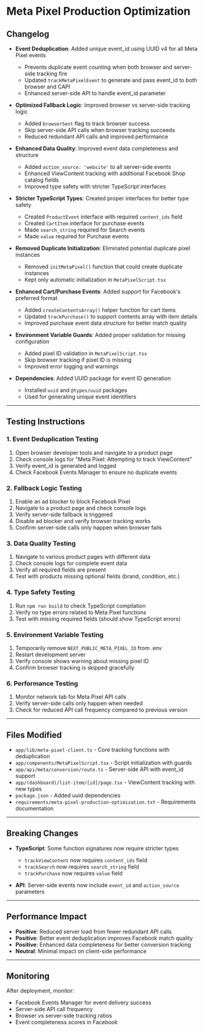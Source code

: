 # Meta Pixel Production Optimization

## Changelog

- **Event Deduplication**: Added unique event_id using UUID v4 for all Meta Pixel events
  - Prevents duplicate event counting when both browser and server-side tracking fire
  - Updated `trackMetaPixelEvent` to generate and pass event_id to both browser and CAPI
  - Enhanced server-side API to handle event_id parameter

- **Optimized Fallback Logic**: Improved browser vs server-side tracking logic
  - Added `browserSent` flag to track browser success
  - Skip server-side API calls when browser tracking succeeds
  - Reduced redundant API calls and improved performance

- **Enhanced Data Quality**: Improved event data completeness and structure
  - Added `action_source: 'website'` to all server-side events
  - Enhanced ViewContent tracking with additional Facebook Shop catalog fields
  - Improved type safety with stricter TypeScript interfaces

- **Stricter TypeScript Types**: Created proper interfaces for better type safety
  - Created `ProductEvent` interface with required `content_ids` field
  - Created `CartItem` interface for purchase events
  - Made `search_string` required for Search events
  - Made `value` required for Purchase events

- **Removed Duplicate Initialization**: Eliminated potential duplicate pixel instances
  - Removed `initMetaPixel()` function that could create duplicate instances
  - Kept only automatic initialization in `MetaPixelScript.tsx`

- **Enhanced Cart/Purchase Events**: Added support for Facebook's preferred format
  - Added `createContentsArray()` helper function for cart items
  - Updated `trackPurchase()` to support contents array with item details
  - Improved purchase event data structure for better match quality

- **Environment Variable Guards**: Added proper validation for missing configuration
  - Added pixel ID validation in `MetaPixelScript.tsx`
  - Skip browser tracking if pixel ID is missing
  - Improved error logging and warnings

- **Dependencies**: Added UUID package for event ID generation
  - Installed `uuid` and `@types/uuid` packages
  - Used for generating unique event identifiers

---

## Testing Instructions

### 1. Event Deduplication Testing
1. Open browser developer tools and navigate to a product page
2. Check console logs for "Meta Pixel: Attempting to track ViewContent"
3. Verify event_id is generated and logged
4. Check Facebook Events Manager to ensure no duplicate events

### 2. Fallback Logic Testing
1. Enable an ad blocker to block Facebook Pixel
2. Navigate to a product page and check console logs
3. Verify server-side fallback is triggered
4. Disable ad blocker and verify browser tracking works
5. Confirm server-side calls only happen when browser fails

### 3. Data Quality Testing
1. Navigate to various product pages with different data
2. Check console logs for complete event data
3. Verify all required fields are present
4. Test with products missing optional fields (brand, condition, etc.)

### 4. Type Safety Testing
1. Run `npm run build` to check TypeScript compilation
2. Verify no type errors related to Meta Pixel functions
3. Test with missing required fields (should show TypeScript errors)

### 5. Environment Variable Testing
1. Temporarily remove `NEXT_PUBLIC_META_PIXEL_ID` from .env
2. Restart development server
3. Verify console shows warning about missing pixel ID
4. Confirm browser tracking is skipped gracefully

### 6. Performance Testing
1. Monitor network tab for Meta Pixel API calls
2. Verify server-side calls only happen when needed
3. Check for reduced API call frequency compared to previous version

---

## Files Modified

- `app/lib/meta-pixel-client.ts` - Core tracking functions with deduplication
- `app/components/MetaPixelScript.tsx` - Script initialization with guards
- `app/api/meta/conversion/route.ts` - Server-side API with event_id support
- `app/(dashboard)/list-item/[id]/page.tsx` - ViewContent tracking with new types
- `package.json` - Added uuid dependencies
- `requirements/meta-pixel-production-optimization.txt` - Requirements documentation

---

## Breaking Changes

- **TypeScript**: Some function signatures now require stricter types
  - `trackViewContent` now requires `content_ids` field
  - `trackSearch` now requires `search_string` field
  - `trackPurchase` now requires `value` field

- **API**: Server-side events now include `event_id` and `action_source` parameters

---

## Performance Impact

- **Positive**: Reduced server load from fewer redundant API calls
- **Positive**: Better event deduplication improves Facebook match quality
- **Positive**: Enhanced data completeness for better conversion tracking
- **Neutral**: Minimal impact on client-side performance

---

## Monitoring

After deployment, monitor:
- Facebook Events Manager for event delivery success
- Server-side API call frequency
- Browser vs server-side tracking ratios
- Event completeness scores in Facebook 